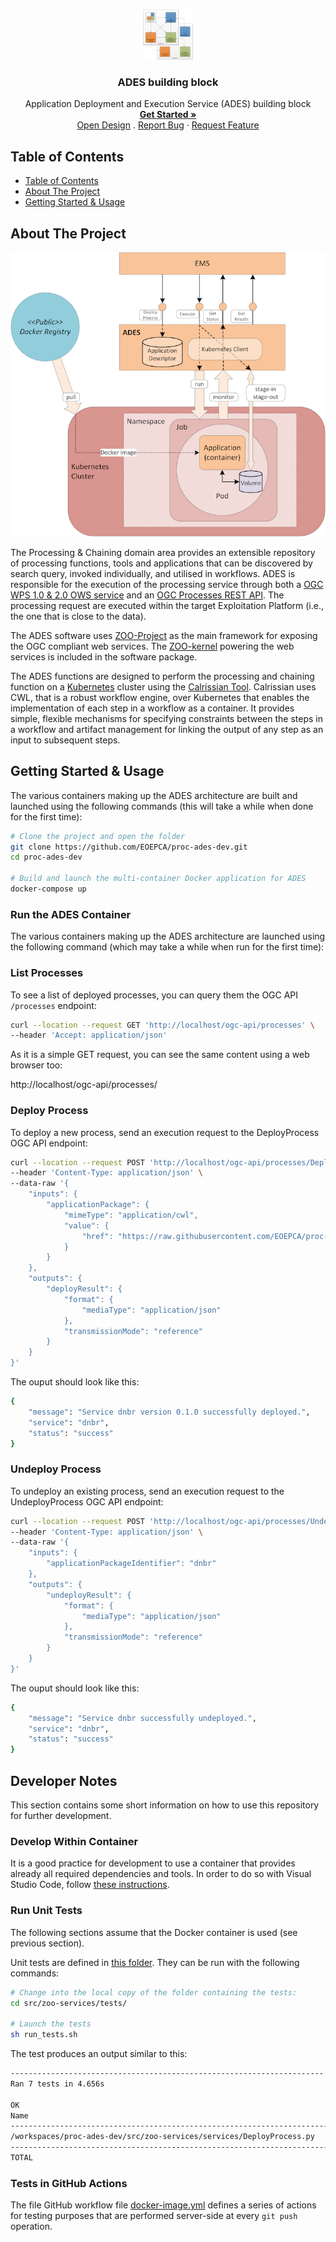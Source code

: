 <!-- PROJECT LOGO -->
<br />
<p align="center">
  <a href="https://github.com/EOEPCA/proc-ades">
    <img src="https://raw.githubusercontent.com/EOEPCA/proc-ades/master/images/logo.png" alt="Logo" width="80" height="80">
  </a>

  <h3 align="center">ADES building block</h3>

  <p align="center">
    Application Deployment and Execution Service (ADES) building block
    <br />
    <a href="https://github.com/EOEPCA/proc-ades/wiki"><strong>Get Started »</strong></a>
    <br />
    <a href="https://eoepca.github.io/proc-ades/master/">Open Design</a>
    .
    <a href="https://github.com/EOEPCA/proc-ades/issues">Report Bug</a>
    ·
    <a href="https://github.com/EOEPCA/proc-ades/issues">Request Feature</a>
  </p>
</p>

<!-- TABLE OF CONTENTS -->
## Table of Contents

- [Table of Contents](#table-of-contents)
- [About The Project](#about-the-project)
- [Getting Started & Usage](#getting-started--usage)

<!-- ABOUT THE PROJECT -->
## About The Project

[![Product Name Screen Shot](https://raw.githubusercontent.com/EOEPCA/proc-ades/master/images/screenshot.png)](https://github.com/EOEPCA/)

The Processing & Chaining domain area provides an extensible repository of processing functions, tools and applications that can be discovered by search query, invoked individually, and utilised in workflows. ADES is responsible for the execution of the processing service through both a [OGC WPS 1.0 & 2.0 OWS service](https://www.ogc.org/standards/wps) and an [OGC Processes REST API](https://github.com/opengeospatial/wps-rest-binding). The processing request are executed within the target Exploitation Platform (i.e., the one that is close to the data).

The ADES software uses [ZOO-Project](http://zoo-project.org/) as the main framework for exposing the OGC compliant web services. The [ZOO-kernel](http://zoo-project.org/docs/kernel/) powering the web services is included in the software package.

The ADES functions are designed to perform the processing and chaining function on a [Kubernetes](https://kubernetes.io) cluster using the [Calrissian Tool](https://github.com/Duke-GCB/calrissian). Calrissian uses CWL, that is a robust workflow engine, over Kubernetes that enables the implementation of each step in a workflow as a container. It provides simple, flexible mechanisms for specifying constraints between the steps in a workflow and artifact management for linking the output of any step as an input to subsequent steps.

<!-- GETTING STARTED -->
## Getting Started & Usage

The various containers making up the ADES architecture are built and launched using the following commands (this will take a while when done for the first time):

```bash
# Clone the project and open the folder
git clone https://github.com/EOEPCA/proc-ades-dev.git
cd proc-ades-dev

# Build and launch the multi-container Docker application for ADES
docker-compose up
```

### Run the ADES Container

The various containers making up the ADES architecture are launched using the following command (which may take a while when run for the first time):


### List Processes

To see a list of deployed processes, you can query them the OGC API `/processes` endpoint:

```bash
curl --location --request GET 'http://localhost/ogc-api/processes' \
--header 'Accept: application/json'
```

As it is a simple GET request, you can see the same content using a web browser too:

http://localhost/ogc-api/processes/


### Deploy Process

To deploy a new process, send an execution request to the DeployProcess OGC API endpoint:

```bash
curl --location --request POST 'http://localhost/ogc-api/processes/DeployProcess' \
--header 'Content-Type: application/json' \
--data-raw '{
    "inputs": {
        "applicationPackage": {
            "mimeType": "application/cwl",
            "value": {
                "href": "https://raw.githubusercontent.com/EOEPCA/proc-ades/develop/test/sample_apps/dNBR/dNBR.cwl#dnbr"
            }
        }
    },
    "outputs": {
        "deployResult": {
            "format": {
                "mediaType": "application/json"
            },
            "transmissionMode": "reference"
        }
    }
}'
```
The ouput should look like this:

```bash
{
    "message": "Service dnbr version 0.1.0 successfully deployed.",
    "service": "dnbr",
    "status": "success"
}
```


### Undeploy Process

To undeploy an existing process, send an execution request to the UndeployProcess OGC API endpoint:

```bash
curl --location --request POST 'http://localhost/ogc-api/processes/UndeployProcess' \
--header 'Content-Type: application/json' \
--data-raw '{
    "inputs": {
        "applicationPackageIdentifier": "dnbr" 
    },
    "outputs": {
        "undeployResult": {
            "format": {
                "mediaType": "application/json"
            },
            "transmissionMode": "reference"
        }
    }
}'
```

The ouput should look like this:

```bash
{
    "message": "Service dnbr successfully undeployed.",
    "service": "dnbr",
    "status": "success"
}
```

<!-- DEVELOPER NOTES -->
## Developer Notes

This section contains some short information on how to use this repository for further development.


### Develop Within Container

It is a good practice for development to use a container that provides already all required dependencies and tools. In order to do so with Visual Studio Code, follow [these instructions](https://github.com/EOEPCA/proc-ades-dev/blob/develop/.devcontainer/README.MD).


### Run Unit Tests

The following sections assume that the Docker container is used (see previous section).

Unit tests are defined in [this folder](src/zoo-services/tests/). They can be run with the following commands:

```bash
# Change into the local copy of the folder containing the tests:
cd src/zoo-services/tests/

# Launch the tests
sh run_tests.sh
```

The test produces an output similar to this:

```txt
----------------------------------------------------------------------
Ran 7 tests in 4.656s

OK
Name                                                                   Stmts   Miss  Cover   Missing
----------------------------------------------------------------------------------------------------
/workspaces/proc-ades-dev/src/zoo-services/services/DeployProcess.py     118     18    85%   14, 17, 41, 103, 110, 117, 144-167, 189, 215-216
----------------------------------------------------------------------------------------------------
TOTAL                                                                    118     18    85%
```


### Tests in GitHub Actions

The file GitHub workflow file [docker-image.yml](.github/workflows/docker-image.yml) defines a series of actions for testing purposes that are performed server-side at every `git push` operation.

